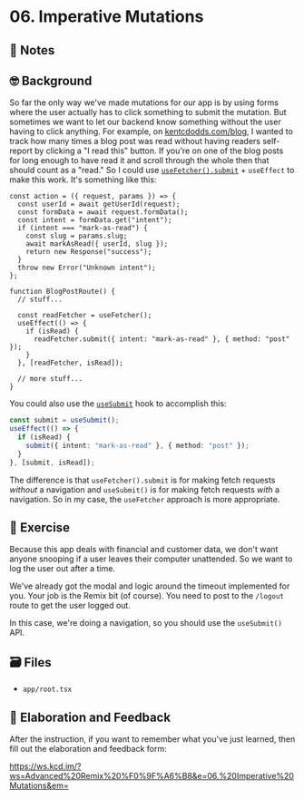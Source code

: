 # 06. Imperative Mutations

## 📝 Notes

## 🤓 Background

So far the only way we've made mutations for our app is by using forms where the
user actually has to click something to submit the mutation. But sometimes we
want to let our backend know something without the user having to click
anything. For example, on [kentcdodds.com/blog](https://kentcdodds.com/blog), I
wanted to track how many times a blog post was read without having readers
self-report by clicking a "I read this" button. If you're on one of the blog
posts for long enough to have read it and scroll through the whole then that
should count as a "read." So I could use
[`useFetcher().submit`](https://remix.run/docs/en/1.15.0/hooks/use-fetcher#fetchersubmit) +
`useEffect` to make this work. It's something like this:

```tsx
const action = ({ request, params }) => {
  const userId = await getUserId(request);
  const formData = await request.formData();
  const intent = formData.get("intent");
  if (intent === "mark-as-read") {
    const slug = params.slug;
    await markAsRead({ userId, slug });
    return new Response("success");
  }
  throw new Error("Unknown intent");
};

function BlogPostRoute() {
  // stuff...

  const readFetcher = useFetcher();
  useEffect(() => {
    if (isRead) {
      readFetcher.submit({ intent: "mark-as-read" }, { method: "post" });
    }
  }, [readFetcher, isRead]);

  // more stuff...
}
```

You could also use the
[`useSubmit`](https://remix.run/docs/en/1.15.0/hooks/use-submit) hook to
accomplish this:

```ts
const submit = useSubmit();
useEffect(() => {
  if (isRead) {
    submit({ intent: "mark-as-read" }, { method: "post" });
  }
}, [submit, isRead]);
```

The difference is that `useFetcher().submit` is for making fetch requests
_without_ a navigation and `useSubmit()` is for making fetch requests _with_ a
navigation. So in my case, the `useFetcher` approach is more appropriate.

## 💪 Exercise

Because this app deals with financial and customer data, we don't want anyone
snooping if a user leaves their computer unattended. So we want to log the user
out after a time.

We've already got the modal and logic around the timeout implemented for you.
Your job is the Remix bit (of course). You need to post to the `/logout` route
to get the user logged out.

In this case, we're doing a navigation, so you should use the `useSubmit()` API.

## 🗃 Files

- `app/root.tsx`

## 🦉 Elaboration and Feedback

After the instruction, if you want to remember what you've just learned, then
fill out the elaboration and feedback form:

https://ws.kcd.im/?ws=Advanced%20Remix%20%F0%9F%A6%B8&e=06.%20Imperative%20Mutations&em=

